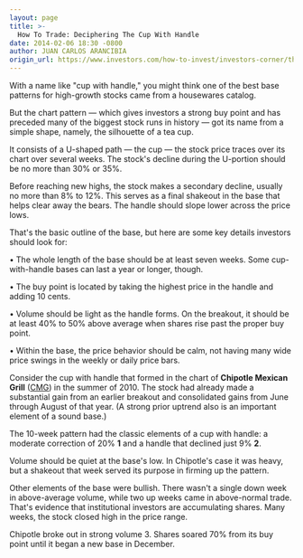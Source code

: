 ```yaml
---
layout: page
title: >-
  How To Trade: Deciphering The Cup With Handle
date: 2014-02-06 18:30 -0800
author: JUAN CARLOS ARANCIBIA
origin_url: https://www.investors.com/how-to-invest/investors-corner/the-cup-with-handle
---
```





With a name like "cup with handle," you might think one of the best base patterns for high-growth stocks came from a housewares catalog.


But the chart pattern — which gives investors a strong buy point and has preceded many of the biggest stock runs in history — got its name from a simple shape, namely, the silhouette of a tea cup.


It consists of a U-shaped path — the cup — the stock price traces over its chart over several weeks. The stock's decline during the U-portion should be no more than 30% or 35%.


Before reaching new highs, the stock makes a secondary decline, usually no more than 8% to 12%. This serves as a final shakeout in the base that helps clear away the bears. The handle should slope lower across the price lows.


That's the basic outline of the base, but here are some key details investors should look for:


• The whole length of the base should be at least seven weeks. Some cup-with-handle bases can last a year or longer, though.


• The buy point is located by taking the highest price in the handle and adding 10 cents.


• Volume should be light as the handle forms. On the breakout, it should be at least 40% to 50% above average when shares rise past the proper buy point.


• Within the base, the price behavior should be calm, not having many wide price swings in the weekly or daily price bars.


Consider the cup with handle that formed in the chart of **Chipotle Mexican Grill** ([CMG](https://research.investors.com/quote.aspx?symbol=CMG)) in the summer of 2010. The stock had already made a substantial gain from an earlier breakout and consolidated gains from June through August of that year. (A strong prior uptrend also is an important element of a sound base.)


The 10-week pattern had the classic elements of a cup with handle: a moderate correction of 20% **1** and a handle that declined just 9% **2**.


Volume should be quiet at the base's low. In Chipotle's case it was heavy, but a shakeout that week served its purpose in firming up the pattern.


Other elements of the base were bullish. There wasn't a single down week in above-average volume, while two up weeks came in above-normal trade. That's evidence that institutional investors are accumulating shares. Many weeks, the stock closed high in the price range.


Chipotle broke out in strong volume 3. Shares soared 70% from its buy point until it began a new base in December.




